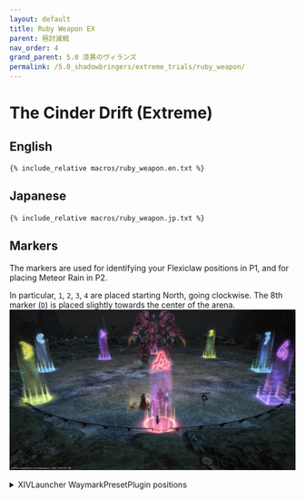 ```yaml
---
layout: default
title: Ruby Weapon EX
parent: 極討滅戦
nav_order: 4
grand_parent: 5.0 漆黒のヴィランズ
permalink: /5.0_shadowbringers/extreme_trials/ruby_weapon/
---
```


# The Cinder Drift (Extreme)

## English
```
{% include_relative macros/ruby_weapon.en.txt %}
```

## Japanese
```
{% include_relative macros/ruby_weapon.jp.txt %}
```

## Markers

The markers are used for identifying your Flexiclaw positions in P1, and for placing Meteor Rain in P2.

In particular, `1`, `2`, `3`, `4` are placed starting North, going clockwise. The 8th marker (`D`) is placed slightly towards the center of the arena.
![](images/markers.jpg)
<details markdown=block>
<summary>XIVLauncher WaymarkPresetPlugin positions</summary>

```json
{
  "Name":"Ruby Weapon EX",
  "MapID":718,
  "A":{"X":100.0,"Y":0.0,"Z":118.5,"ID":0,"Active":true},
  "B":{"X":86.919,"Y":0.0,"Z":113.081,"ID":1,"Active":true},
  "C":{"X":81.5,"Y":0.0,"Z":100.0,"ID":2,"Active":true},
  "D":{"X":89.0,"Y":0.0,"Z":89.0,"ID":3,"Active":true},
  "One":{"X":100.0,"Y":0.0,"Z":81.0,"ID":4,"Active":true},
  "Two":{"X":113.081,"Y":0.0,"Z":86.919,"ID":5,"Active":true},
  "Three":{"X":118.5,"Y":0.0,"Z":100.0,"ID":6,"Active":true},
  "Four":{"X":113.081,"Y":0.0,"Z":113.081,"ID":7,"Active":true}
}
```
</details>